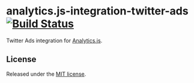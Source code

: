 # analytics.js-integration-twitter-ads [![Build Status][ci-badge]][ci-link]

Twitter Ads integration for [Analytics.js][].

## License

Released under the [MIT license](License.md).


[Analytics.js]: https://segment.com/docs/libraries/analytics.js/
[ci-link]: https://circleci.com/gh/segment-integrations/analytics.js-integration-twitter-ads
[ci-badge]: https://circleci.com/gh/segment-integrations/analytics.js-integration-twitter-ads.svg?style=svg
